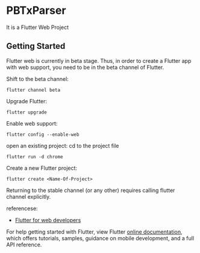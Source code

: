 # PBTxParser

It is a Flutter Web Project

## Getting Started

Flutter web is currently in beta stage. Thus, in order to create a Flutter app with web support, you need to be in the beta channel of Flutter.

Shift to the beta channel:
```javascript= 
flutter channel beta
```
Upgrade Flutter:
```javascript= 
flutter upgrade
```
Enable web support:
```javascript= 
flutter config --enable-web
```
open an existing project:
cd to the project file
```javascript= 
flutter run -d chrome
```
Create a new Flutter project:
```javascript= 
flutter create <Name-Of-Project>
```

Returning to the stable channel (or any other) requires calling flutter channel <channel> explicitly.

referencese:
- [Flutter for web developers](https://flutter.dev/docs/get-started/flutter-for/web-devs)

For help getting started with Flutter, view Flutter
[online documentation](https://flutter.dev/docs), which offers tutorials,
samples, guidance on mobile development, and a full API reference.
